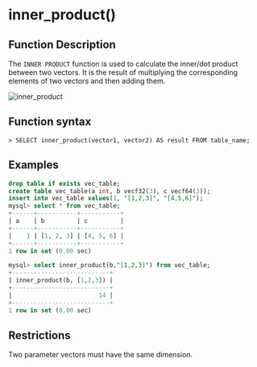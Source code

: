 # **inner_product()**

## **Function Description**

The `INNER PRODUCT` function is used to calculate the inner/dot product between two vectors. It is the result of multiplying the corresponding elements of two vectors and then adding them.

![inner_product](https://github.com/matrixorigin/artwork/blob/main/docs/reference/vector/inner_product.png?raw=true)

## **Function syntax**

```
> SELECT inner_product(vector1, vector2) AS result FROM table_name;
```

## **Examples**

```sql
drop table if exists vec_table;
create table vec_table(a int, b vecf32(3), c vecf64(3));
insert into vec_table values(1, "[1,2,3]", "[4,5,6]");
mysql> select * from vec_table;
+------+-----------+-----------+
| a    | b         | c         |
+------+-----------+-----------+
|    1 | [1, 2, 3] | [4, 5, 6] |
+------+-----------+-----------+
1 row in set (0.00 sec)

mysql> select inner_product(b,"[1,2,3]") from vec_table;
+---------------------------+
| inner_product(b, [1,2,3]) |
+---------------------------+
|                        14 |
+---------------------------+
1 row in set (0.00 sec)
```

## **Restrictions**

Two parameter vectors must have the same dimension.
